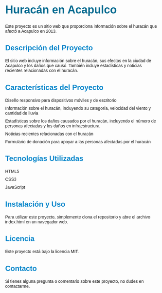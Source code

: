 <!DOCTYPE html>
<html>
<head>
  <title>README - Huracán en Acapulco</title>
  <meta charset="UTF-8">
  <meta name="viewport" content="width=device-width, initial-scale=1.0">
  <style>
    body {
      font-family: Arial, sans-serif;
      margin: 20px;
    }
    h1 {
      font-size: 36px;
      color: #00698f;
    }
    h2 {
      font-size: 24px;
      color: #0085ca;
    }
    ul {
      list-style: none;
      padding: 0;
      margin: 0;
    }
    li {
      margin-bottom: 10px;
    }
  </style>
</head>
<body>
  <h1>Huracán en Acapulco</h1>
  <p>Este proyecto es un sitio web que proporciona información sobre el huracán que afectó a Acapulco en 2013.</p>
  <h2>Descripción del Proyecto</h2>
  <p>El sitio web incluye información sobre el huracán, sus efectos en la ciudad de Acapulco y los daños que causó. También incluye estadísticas y noticias recientes relacionadas con el huracán.</p>
  <h2>Características del Proyecto</h2>
  <ul>
    <li>Diseño responsivo para dispositivos móviles y de escritorio</li>
    <li>Información sobre el huracán, incluyendo su categoría, velocidad del viento y cantidad de lluvia</li>
    <li>Estadísticas sobre los daños causados por el huracán, incluyendo el número de personas afectadas y los daños en infraestructura</li>
    <li>Noticias recientes relacionadas con el huracán</li>
    <li>Formulario de donación para apoyar a las personas afectadas por el huracán</li>
  </ul>
  <h2>Tecnologías Utilizadas</h2>
  <ul>
    <li>HTML5</li>
    <li>CSS3</li>
    <li>JavaScript</li>
  </ul>
  <h2>Instalación y Uso</h2>
  <p>Para utilizar este proyecto, simplemente clona el repositorio y abre el archivo index.html en un navegador web.</p>
  <h2>Licencia</h2>
  <p>Este proyecto está bajo la licencia MIT.</p>
  <h2>Contacto</h2>
  <p>Si tienes alguna pregunta o comentario sobre este proyecto, no dudes en contactarme.</p>
</body>
</html>